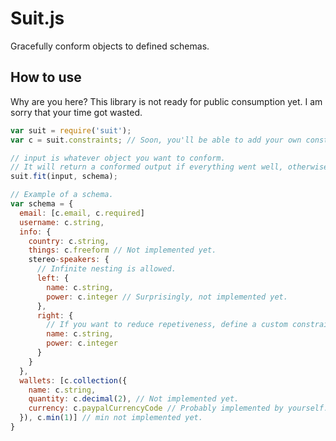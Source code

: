 Suit.js
=======

Gracefully conform objects to defined schemas.

How to use
------

Why are you here? This library is not ready for public consumption yet. I am sorry that your time got wasted.

```js
var suit = require('suit');
var c = suit.constraints; // Soon, you'll be able to add your own constraints, which makes this library a whole lot more useful.

// input is whatever object you want to conform.
// It will return a conformed output if everything went well, otherwise it will throw an error describing what went wrong.
suit.fit(input, schema);

// Example of a schema.
var schema = {
  email: [c.email, c.required]
  username: c.string,
  info: {
    country: c.string,
    things: c.freeform // Not implemented yet.
    stereo-speakers: {
      // Infinite nesting is allowed.
      left: {
        name: c.string,
        power: c.integer // Surprisingly, not implemented yet.
      },
      right: {
        // If you want to reduce repetiveness, define a custom constraint (next time).
        name: c.string,
        power: c.integer
      }
    }
  },
  wallets: [c.collection({
    name: c.string,
    quantity: c.decimal(2), // Not implemented yet.
    currency: c.paypalCurrencyCode // Probably implemented by yourself.
  }), c.min(1)] // min not implemented yet.
}
```
